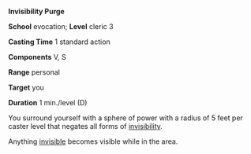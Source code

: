  **Invisibility Purge**

**School** evocation; **Level** cleric 3

**Casting Time** 1 standard action

**Components** V, S

**Range** personal

**Target** you

**Duration** 1 min./level (D)

You surround yourself with a sphere of power with a radius of 5 feet per caster level that negates all forms of [invisibility](invisibility#_invisibility).

Anything [invisible](../glossary#_invisible) becomes visible while in the area.

